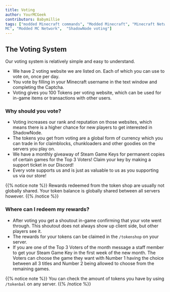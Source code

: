 ```yaml
---
title: Voting
author: YourMCGeek
contributors: Babymillie
tags: ["modded Minecraft commands", "Modded Minecraft", "Minecraft Network", "ShadowNode", "ShadowNode Modded", "Modded
MC", "Modded MC Network",  "ShadowNode voting"]
---
```


## The Voting System
Our voting system is relatively simple and easy to understand. 

- We have 2 voting website we are listed on. Each of which you can use to vote on, once per day.
- You vote by filling in your Minecraft username in the text window and completing the Captcha.
- Voting gives you 100 Tokens per voting website, which can be used for in-game items or transactions with other users.

### Why should you vote?

- Voting increases our rank and reputation on those websites, which means there is a higher chance for new players to get interested in ShadowNode.
- The tokens you get from voting are a global form of currency which you can trade in for claimblocks, chunkloaders and other goodies on the servers you play on.
- We have a monthly giveaway of Steam Game Keys for permanent copies of certain games for the Top 3 Voters! Claim your key by making a support ticket in our Discord!
- Every vote supports us and is just as valuable to us as you supporting us via our store!

{{% notice note %}}
Rewards redeemed from the token shop are usually not globally shared. Your token balance is globally shared between all servers however.
{{% /notice %}}

### Where can I redeem my rewards?

- After voting you get a shoutout in-game confirming that your vote went through. This shoutout does not always show up client side, but other players see it.
- The rewards for your tokens can be claimed in the ``/tokenshop`` on your server.
- If you are one of the Top 3 Voters of the month message a staff member to get your Steam Game Key in the first week of the new month. The Voters can choose the game they want with Number 1 having the choice between all 3 titles and Number 2 being allowed to choose from the remaining games.

{{% notice note %}}
You can check the amount of tokens you have by using ``/tokenbal`` on any server.
{{% /notice %}}
